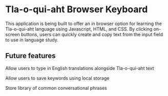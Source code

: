 # Tla-o-qui-aht Browser Keyboard

This application is being built to offer an in browser option for learning the Tla-o-qui-aht language using Javascript, HTML, and CSS. 
By clicking on-screen buttons, users can quickly create and copy text from the input field to use in language study.

## Future features

Allow users to type in English translations alongside Tla-o-qui-aht text

Allow users to save keywords using local storage

Store library of common conversational phrases